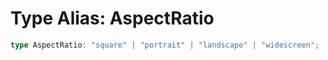 # Type Alias: AspectRatio

```ts
type AspectRatio: "square" | "portrait" | "landscape" | "widescreen";
```
